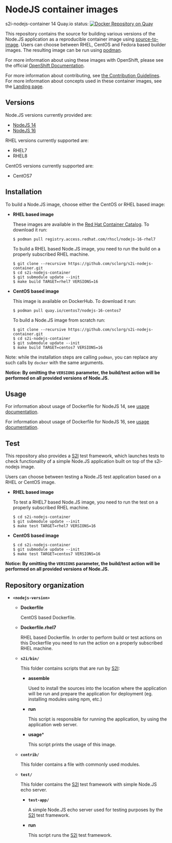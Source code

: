 NodeJS container images
====================

s2i-nodejs-container 14 Quay.io status: [![Docker Repository on Quay](https://quay.io/repository/centos7/nodejs-14-centos7/status "Docker Repository on Quay")](https://quay.io/repository/centos7/nodejs-14-centos7)


This repository contains the source for building various versions of
the Node.JS application as a reproducible container image using
[source-to-image](https://github.com/openshift/source-to-image).
Users can choose between RHEL, CentOS and Fedora based builder images.
The resulting image can be run using [podman](https://github.com/containers/libpod).

For more information about using these images with OpenShift, please see the
official [OpenShift Documentation](https://docs.okd.io/latest/using_images/s2i_images/nodejs.html).

For more information about contributing, see
[the Contribution Guidelines](https://github.com/sclorg/welcome/blob/master/contribution.md).
For more information about concepts used in these container images, see the
[Landing page](https://github.com/sclorg/welcome).


Versions
---------------
Node.JS versions currently provided are:
* [NodeJS 14](14)
* [NodeJS 16](16)

RHEL versions currently supported are:
* RHEL7
* RHEL8

CentOS versions currently supported are:
* CentOS7


Installation
---------------
To build a Node.JS image, choose either the CentOS or RHEL based image:
*  **RHEL based image**

    These images are available in the [Red Hat Container Catalog](https://access.redhat.com/containers/#/registry.access.redhat.com/rhscl/nodejs-16-rhel7).
    To download it run:

    ```
    $ podman pull registry.access.redhat.com/rhscl/nodejs-16-rhel7
    ```

    To build a RHEL based Node.JS image, you need to run the build on a properly
    subscribed RHEL machine.

    ```
    $ git clone --recursive https://github.com/sclorg/s2i-nodejs-container.git
    $ cd s2i-nodejs-container
    $ git submodule update --init
    $ make build TARGET=rhel7 VERSIONS=16
    ```

*  **CentOS based image**

    This image is available on DockerHub. To download it run:

    ```
    $ podman pull quay.io/centos7/nodejs-16-centos7
    ```

    To build a Node.JS image from scratch run:

    ```
    $ git clone --recursive https://github.com/sclorg/s2i-nodejs-container.git
    $ cd s2i-nodejs-container
    $ git submodule update --init
    $ make build TARGET=centos7 VERSIONS=16
    ```

Note: while the installation steps are calling `podman`, you can replace any such calls by `docker` with the same arguments.

**Notice: By omitting the `VERSIONS` parameter, the build/test action will be performed
on all provided versions of Node.JS.**


Usage
-----

For information about usage of Dockerfile for NodeJS 14,
see [usage documentation](14/README.md).

For information about usage of Dockerfile for NodeJS 16,
see [usage documentation](16/README.md).

Test
----
This repository also provides a [S2I](https://github.com/openshift/source-to-image) test framework,
which launches tests to check functionality of a simple Node.JS application built on top of the s2i-nodejs image.

Users can choose between testing a Node.JS test application based on a RHEL or CentOS image.

*  **RHEL based image**

    To test a RHEL7 based Node.JS image, you need to run the test on a properly
    subscribed RHEL machine.

    ```
    $ cd s2i-nodejs-container
    $ git submodule update --init
    $ make test TARGET=rhel7 VERSIONS=16
    ```

*  **CentOS based image**

    ```
    $ cd s2i-nodejs-container
    $ git submodule update --init
    $ make test TARGET=centos7 VERSIONS=16
    ```

**Notice: By omitting the `VERSIONS` parameter, the build/test action will be performed
on all provided versions of Node.JS.**


Repository organization
------------------------
* **`<nodejs-version>`**

    * **Dockerfile**

        CentOS based Dockerfile.

    * **Dockerfile.rhel7**

        RHEL based Dockerfile. In order to perform build or test actions on this
        Dockerfile you need to run the action on a properly subscribed RHEL machine.

    * **`s2i/bin/`**

        This folder contains scripts that are run by [S2I](https://github.com/openshift/source-to-image):

        *   **assemble**

            Used to install the sources into the location where the application
            will be run and prepare the application for deployment (eg. installing
            modules using npm, etc.)

        *   **run**

            This script is responsible for running the application, by using the
            application web server.

        *   **usage***

            This script prints the usage of this image.

    * **`contrib/`**

        This folder contains a file with commonly used modules.

    * **`test/`**

        This folder contains the [S2I](https://github.com/openshift/source-to-image)
        test framework with simple Node.JS echo server.

        * **`test-app/`**

            A simple Node.JS echo server used for testing purposes by the [S2I](https://github.com/openshift/source-to-image) test framework.

        * **run**

            This script runs the [S2I](https://github.com/openshift/source-to-image) test framework.

